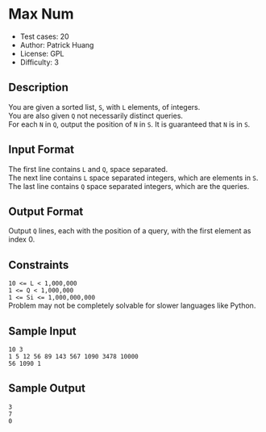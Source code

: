 # Max Num
* Test cases: 20
* Author: Patrick Huang
* License: GPL
* Difficulty: 3

## Description
You are given a sorted list, `S`, with `L` elements, of integers.</br>
You are also given `Q` not necessarily distinct queries.</br>
For each `N` in `Q`, output the position of `N` in `S`. It is guaranteed that `N` is in `S`.

## Input Format
The first line contains `L` and `Q`, space separated.</br>
The next line contains `L` space separated integers, which are elements in `S`.</br>
The last line contains `Q` space separated integers, which are the queries.

## Output Format
Output `Q` lines, each with the position of a query, with the first element as index 0.

## Constraints
`10 <= L < 1,000,000`<br>
`1 <= Q < 1,000,000`<br>
`1 <= Si <= 1,000,000,000`<br>
Problem may not be completely solvable for slower languages like Python.

## Sample Input
```
10 3
1 5 12 56 89 143 567 1090 3478 10000
56 1090 1
```

## Sample Output
```
3
7
0
```
